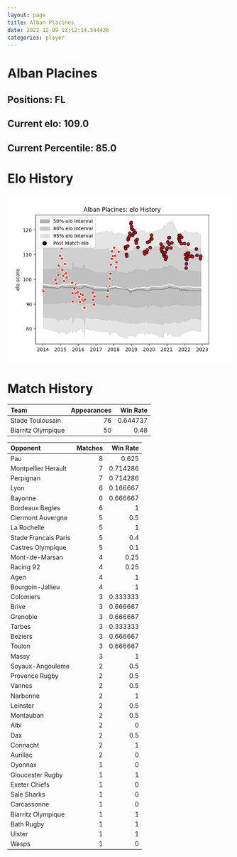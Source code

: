 ```yaml
---  
layout: page  
title: Alban Placines  
date: 2022-12-09 13:12:14.544436  
categories: player  
---
```

# Alban Placines

## Positions: FL

## Current elo: 109.0

## Current Percentile: 85.0

# Elo History


![elo history](history_AlbanPlacines.png)
# Match History


| Team               |   Appearances |   Win Rate |
|:-------------------|--------------:|-----------:|
| Stade Toulousain   |            76 |   0.644737 |
| Biarritz Olympique |            50 |   0.48     |

| Opponent             |   Matches |   Win Rate |
|:---------------------|----------:|-----------:|
| Pau                  |         8 |   0.625    |
| Montpellier Herault  |         7 |   0.714286 |
| Perpignan            |         7 |   0.714286 |
| Lyon                 |         6 |   0.166667 |
| Bayonne              |         6 |   0.666667 |
| Bordeaux Begles      |         6 |   1        |
| Clermont Auvergne    |         5 |   0.5      |
| La Rochelle          |         5 |   1        |
| Stade Francais Paris |         5 |   0.4      |
| Castres Olympique    |         5 |   0.1      |
| Mont-de-Marsan       |         4 |   0.25     |
| Racing 92            |         4 |   0.25     |
| Agen                 |         4 |   1        |
| Bourgoin-Jallieu     |         4 |   1        |
| Colomiers            |         3 |   0.333333 |
| Brive                |         3 |   0.666667 |
| Grenoble             |         3 |   0.666667 |
| Tarbes               |         3 |   0.333333 |
| Beziers              |         3 |   0.666667 |
| Toulon               |         3 |   0.666667 |
| Massy                |         3 |   1        |
| Soyaux-Angouleme     |         2 |   0.5      |
| Provence Rugby       |         2 |   0.5      |
| Vannes               |         2 |   0.5      |
| Narbonne             |         2 |   1        |
| Leinster             |         2 |   0.5      |
| Montauban            |         2 |   0.5      |
| Albi                 |         2 |   0        |
| Dax                  |         2 |   0.5      |
| Connacht             |         2 |   1        |
| Aurillac             |         2 |   0        |
| Oyonnax              |         1 |   0        |
| Gloucester Rugby     |         1 |   1        |
| Exeter Chiefs        |         1 |   0        |
| Sale Sharks          |         1 |   0        |
| Carcassonne          |         1 |   0        |
| Biarritz Olympique   |         1 |   1        |
| Bath Rugby           |         1 |   1        |
| Ulster               |         1 |   1        |
| Wasps                |         1 |   0        |